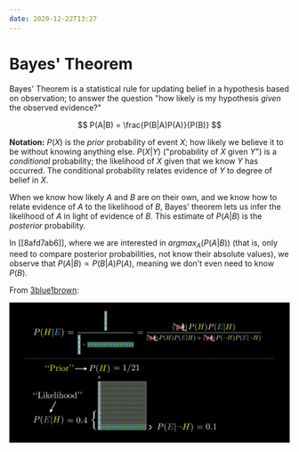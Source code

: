 ```yaml
---
date: 2020-12-22T13:27
---
```


# Bayes' Theorem

Bayes' Theorem is a statistical rule for updating belief in a hypothesis based
on observation; to answer the question "how likely is my hypothesis _given_ the
observed evidence?"

$$
P(A|B) = \frac{P(B|A)P(A)}{P(B)}
$$

**Notation:** $P(X)$ is the _prior_ probability of event $X$; how likely we
believe it to be without knowing anything else. $P(X|Y)$ ("probability of $X$
given $Y$") is a _conditional_ probability; the likelihood of $X$ given that we
know $Y$ has occurred. The conditional probability relates evidence of $Y$ to
degree of belief in $X$.

When we know how likely $A$ and $B$ are on their own, and we know how to relate
evidence of $A$ to the likelihood of $B$, Bayes' theorem lets us infer the
likelihood of $A$ in light of evidence of $B$. This estimate of $P(A|B)$ is the
_posterior_ probability.

In [[8afd7ab6]], where we are interested in $argmax_{A}(P(A|B))$ (that is, only
need to compare posterior probabilities, not know their absolute values), we
observe that $P(A|B) \propto P(B|A)P(A)$, meaning we don't even need to know
$P(B)$.

From [3blue1brown]:

![breakdown](static/bayes.png)

[3blue1brown]: https://www.youtube.com/watch?v=HZGCoVF3YvM
